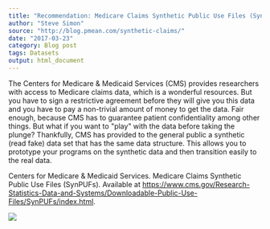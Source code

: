 ```yaml
---
title: "Recommendation: Medicare Claims Synthetic Public Use Files (SynPUFs)"
author: "Steve Simon"
source: "http://blog.pmean.com/synthetic-claims/"
date: "2017-03-23"
category: Blog post
tags: Datasets
output: html_document
---
```


The Centers for Medicare & Medicaid Services (CMS) provides researchers
with access to Medicare claims data, which is a wonderful resources. But
you have to sign a restrictive agreement before they will give you this
data and you have to pay a non-trivial amount of money to get the data.
Fair enough, because CMS has to guarantee patient confidentiality among
other things. But what if you want to "play" with the data before taking
the plunge? Thankfully, CMS has provided to the general public a
synthetic (read fake) data set that has the same data structure. This
allows you to prototype your programs on the synthetic data and then
transition easily to the real data.

<!---More--->

Centers for Medicare & Medicaid Services. Medicare Claims Synthetic
Public Use Files (SynPUFs). Available at
<https://www.cms.gov/Research-Statistics-Data-and-Systems/Downloadable-Public-Use-Files/SynPUFs/index.html>.

![](http://www.pmean.com/images/images/17/synthetic-claims01.png)




